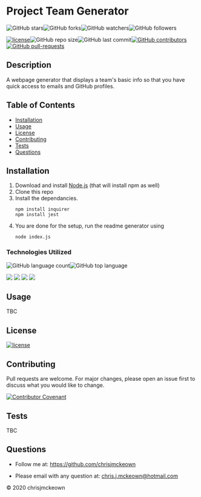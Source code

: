 # Project Team Generator
    
![GitHub stars](https://img.shields.io/github/stars/chrisjmckeown/project_team_generator?style=social)![GitHub forks](https://img.shields.io/github/forks/chrisjmckeown/project_team_generator?style=social)![GitHub watchers](https://img.shields.io/github/watchers/chrisjmckeown/project_team_generator?style=social)![GitHub followers](https://img.shields.io/github/followers/chrisjmckeown?style=social)
    
[![license](https://img.shields.io/github/license/chrisjmckeown/project_team_generator?style=flat-square)](https://github.com/chrisjmckeown/project_team_generator/blob/master/LICENSE)![GitHub repo size](https://img.shields.io/github/repo-size/chrisjmckeown/project_team_generator?style=flat-square)![GitHub last commit](https://img.shields.io/github/last-commit/chrisjmckeown/project_team_generator?style=flat-square)[![GitHub contributors](https://img.shields.io/github/contributors/chrisjmckeown/project_team_generator?style=flat-square)](https://GitHub.com/chrisjmckeown/project_team_generator/graphs/contributors/)[![GitHub pull-requests](https://img.shields.io/github/issues-pr/chrisjmckeown/project_team_generator?style=flat-square)](https://GitHub.com/chrisjmckeown/project_team_generator/pull/)
    
## Description
    
A webpage generator that displays a team's basic info so that you have quick access to emails and GitHub profiles. 
    
## Table of Contents
* [Installation](#Installation)
* [Usage](#Usage)
* [License](#License)
* [Contributing](#Contributing)
* [Tests](#Tests)
* [Questions](#Questions)

## Installation
1. Download and install [Node.js](http://nodejs.org/) (that will install npm as well)
2. Clone this repo
3. Install the dependancies.<br />
    ```
    npm install inquirer
    npm install jest
   ```
4. You are done for the setup, run the readme generator using 
    ```
    node index.js
   ``` 

### Technologies Utilized
![GitHub language count](https://img.shields.io/github/languages/count/chrisjmckeown/project_team_generator?style=flat-square)![GitHub top language](https://img.shields.io/github/languages/top/chrisjmckeown/project_team_generator?style=flat-square)

<img src="https://img.shields.io/badge/html5%20-%23E34F26.svg?&style=for-the-badge&logo=html5&logoColor=white"/> <img src="https://img.shields.io/badge/css3%20-%231572B6.svg?&style=for-the-badge&logo=css3&logoColor=white"/> <img src="https://img.shields.io/badge/node.js%20-%2343853D.svg?&style=for-the-badge&logo=node.js&logoColor=white"/> <img src="https://img.shields.io/badge/javascript%20-%23323330.svg?&style=for-the-badge&logo=javascript&logoColor=%23F7DF1E"/>

## Usage
TBC 

## License
 
[![license](https://img.shields.io/github/license/chrisjmckeown/project_team_generator.svg?style=flat-square)](https://github.com/chrisjmckeown/project_team_generator/blob/master/LICENSE)

## Contributing
Pull requests are welcome. For major changes, please open an issue first to discuss what you would like to change.

[![Contributor Covenant](https://img.shields.io/badge/Contributor%20Covenant-v2.0%20adopted-ff69b4.svg)](code_of_conduct.md)

## Tests
TBC

## Questions
    
* Follow me at: <a href="https://github.com/chrisjmckeown" target="_blank">https://github.com/chrisjmckeown</a>
    
* Please email with any question at: chris.j.mckeown@hotmail.com
    
© 2020 chrisjmckeown